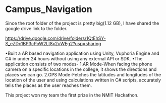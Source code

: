 # Campus_Navigation

Since the root folder of the project is pretty big(1.12 GB), I have shared the google drive link to the folder.

https://drive.google.com/drive/folders/1QtEhSY-S_eZDc1BP3cPoW2Lt8x2uWEg2?usp=sharing

•Built a AR based navigation application using Unity, Vuphoria Engine and C# in under 24 hours without using any external API or SDK.
•The application consists of two modes-
1.AR Mode-When facing the phone camera on a specific locations in the college, it shows the directions
and places we can go.
2.GPS Mode-Fetches the latitudes and longitudes of the location of the user and using calculations written in C# scripts, accurately tells the places as the user reaches them.

This project won my team the first prize in the NMIT Hackathon.
